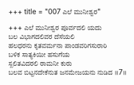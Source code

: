 +++
title = "007 ಎಲೆ ಮುನೀಶ್ವರ"

+++
ಎಲೆ ಮುನೀಶ್ವರ ಪೂರ್ವದಲಿ ಯದು  
ಬಲ ವಿಭಾಗದಲಿವರ ದೆಸೆಯಲಿ  
ಹಲಧರನು ಕೃತವರ್ಮನಾ ಪಾಂಡವರಿಗಸುರಾರಿ  
ಬಳಿಕ ಸಾತ್ಯಕಿಯೀ ಹಸುಗೆಯ  
ಸ್ಖಲಿತವಿದರಲಿ ರಾಮನೀ ಕುರು  
ಬಲವ ಬಿಟ್ಟನದೇಕೆನುತ ಜನಮೇಜಯನು ನುಡಿದ     ॥7॥